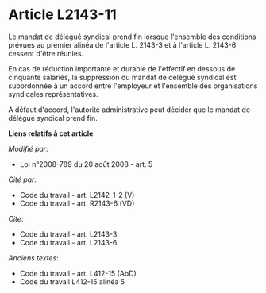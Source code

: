 # Article L2143-11

Le mandat de délégué syndical prend fin lorsque l'ensemble des conditions prévues au premier alinéa de l'article L. 2143-3 et
à l'article L. 2143-6 cessent d'être réunies. 

En cas de réduction importante et durable de l'effectif en dessous de cinquante salariés, la suppression du mandat de délégué
syndical est subordonnée à un accord entre l'employeur et l'ensemble des organisations syndicales représentatives.

A défaut d'accord, l'autorité administrative peut décider que le mandat de délégué syndical prend fin.

**Liens relatifs à cet article**

_Modifié par_:

  - Loi n°2008-789 du 20 août 2008 - art. 5

_Cité par_:

  - Code du travail - art. L2142-1-2 (V)
  - Code du travail - art. R2143-6 (VD)

_Cite_:

  - Code du travail - art. L2143-3
  - Code du travail - art. L2143-6

_Anciens textes_:

  - Code du travail - art. L412-15 (AbD)
  - Code du travail L412-15 alinéa 5
